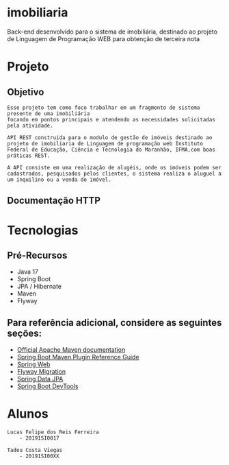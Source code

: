 
# imobiliaria
Back-end desenvolvido para o sistema de imobiliária, destinado ao projeto de Linguagem de Programação WEB para obtenção de terceira nota

# Projeto

## Objetivo
    Esse projeto tem como foco trabalhar em um fragmento de sistema presente de uma imobiliária
    focando em pontos principais e atendendo as necessidades solicitadas pela atividade.

    API REST construida para o modulo de gestão de imóveis destinado ao projeto de imobiliaria de Linguagem de programação web Instituto Federal de Educação, Ciência e Tecnologia do Maranhão, IFMA,com boas práticas REST.

    A API consiste em uma realização de alugéis, onde os imóveis podem ser cadastrados, pesquisados pelos clientes, o sistema realiza o aluguel a um inquilino ou a venda do imóvel.

## Documentação HTTP   


# Tecnologias

## Pré-Recursos
* Java 17
* Spring Boot
* JPA / Hibernate
* Maven
* Flyway


## Para referência adicional, considere as seguintes seções:

* [Official Apache Maven documentation](https://maven.apache.org/guides/index.html)
* [Spring Boot Maven Plugin Reference Guide](https://docs.spring.io/spring-boot/docs/2.3.0.M1/maven-plugin/)
* [Spring Web](https://docs.spring.io/spring-boot/docs/2.3.0.M1/reference/htmlsingle/#boot-features-developing-web-applications)
* [Flyway Migration](https://docs.spring.io/spring-boot/docs/2.3.0.M1/reference/htmlsingle/#howto-execute-flyway-database-migrations-on-startup)
* [Spring Data JPA](https://docs.spring.io/spring-boot/docs/2.3.0.M1/reference/htmlsingle/#boot-features-jpa-and-spring-data)
* [Spring Boot DevTools](https://docs.spring.io/spring-boot/docs/2.3.0.M1/reference/htmlsingle/#using-boot-devtools)

# Alunos
    Lucas Felipe dos Reis Ferreira
        - 20191SI0017

    Tadeu Costa Viegas
        - 20191SI00XX
